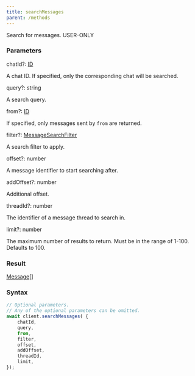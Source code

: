 ```yaml
---
title: searchMessages
parent: /methods
---
```


Search for messages.<span class="select-none"> <span class="inline-flex w-fit items-center"><span class="w-fit bg-dbt px-1.5 rounded-md select-none text-fgt text-[10px]">USER-ONLY</span></span> </span>

### Parameters 

<div class="flex flex-col gap-3"><div class="flex flex-col gap-3"><div><div class="flex gap-2"><div class="font-mono p" id="p_chatId" data-anchor><span class="font-bold">chatId</span><span class="opacity-50"><span title="Optional" class="cursor-help">?</span>:</span> <a href="/gh/types/id"  >ID</a></div></div><div class="pl-3"><div class="no-margin">

A chat ID. If specified, only the corresponding chat will be searched.

</div></div></div><div><div class="flex gap-2"><div class="font-mono p" id="p_query" data-anchor><span class="font-bold">query</span><span class="opacity-50"><span title="Optional" class="cursor-help">?</span>:</span> <span>string</span></div></div><div class="pl-3"><div class="no-margin">

A search query.

</div></div></div><div><div class="flex gap-2"><div class="font-mono p" id="p_from" data-anchor><span class="font-bold">from</span><span class="opacity-50"><span title="Optional" class="cursor-help">?</span>:</span> <a href="/gh/types/id"  >ID</a></div></div><div class="pl-3"><div class="no-margin">

If specified, only messages sent by `from` are returned.

</div></div></div><div><div class="flex gap-2"><div class="font-mono p" id="p_filter" data-anchor><span class="font-bold">filter</span><span class="opacity-50"><span title="Optional" class="cursor-help">?</span>:</span> <a href="/gh/types/messagesearchfilter"  >MessageSearchFilter</a></div></div><div class="pl-3"><div class="no-margin">

A search filter to apply.

</div></div></div><div><div class="flex gap-2"><div class="font-mono p" id="p_offset" data-anchor><span class="font-bold">offset</span><span class="opacity-50"><span title="Optional" class="cursor-help">?</span>:</span> <span>number</span></div></div><div class="pl-3"><div class="no-margin">

A message identifier to start searching after.

</div></div></div><div><div class="flex gap-2"><div class="font-mono p" id="p_addOffset" data-anchor><span class="font-bold">addOffset</span><span class="opacity-50"><span title="Optional" class="cursor-help">?</span>:</span> <span>number</span></div></div><div class="pl-3"><div class="no-margin">

Additional offset.

</div></div></div><div><div class="flex gap-2"><div class="font-mono p" id="p_threadId" data-anchor><span class="font-bold">threadId</span><span class="opacity-50"><span title="Optional" class="cursor-help">?</span>:</span> <span>number</span></div></div><div class="pl-3"><div class="no-margin">

The identifier of a message thread to search in.

</div></div></div><div><div class="flex gap-2"><div class="font-mono p" id="p_limit" data-anchor><span class="font-bold">limit</span><span class="opacity-50"><span title="Optional" class="cursor-help">?</span>:</span> <span>number</span></div></div><div class="pl-3"><div class="no-margin">

The maximum number of results to return. Must be in the range of 1-100. Defaults to 100.

</div></div></div></div></div>

### Result 

<div class="font-mono"><a href="/gh/types/message"  >Message</a><span class="opacity-50">[]</span></div>

### Syntax

```ts
// Optional parameters.
// Any of the optional parameters can be omitted.
await client.searchMessages( {
    chatId,
    query,
    from,
    filter,
    offset,
    addOffset,
    threadId,
    limit,
});
```



